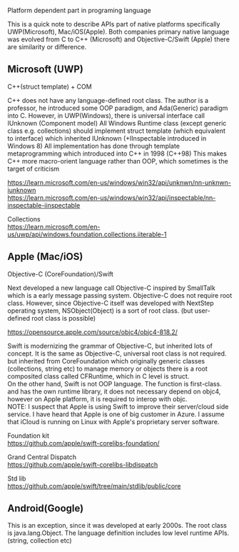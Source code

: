 ﻿Platform dependent part in programing language

This is a quick note to describe APIs part of native platforms specifically UWP(Microsoft), Mac/iOS(Apple). Both companies primary native language was evolved from C to C++ (Microsoft) and Objective-C/Swift (Apple)
there are similarity or difference.

## Microsoft (UWP)
C++(struct template) + COM

C++ does not have any language-defined root class. The author is a professor, he introduced some OOP paradigm, and Ada(Generic) paradigm into C.
However, in UWP(Windows), there is universal interface call IUnknown (Component model)
All Windows Runtime class (except generic class e.g. collections) should implement struct template (which equivalent to interface) which inherited IUnknown (+IInspectable introduced in Windows 8)
All implementation has done through template metaprogramming which introduced into C++ in 1998 (C++98)
This makes C++ more macro-orient language rather than OOP, which sometimes is the target of criticism

https://learn.microsoft.com/en-us/windows/win32/api/unknwn/nn-unknwn-iunknown <br/>
https://learn.microsoft.com/en-us/windows/win32/api/inspectable/nn-inspectable-iinspectable

Collections <br/>
https://learn.microsoft.com/en-us/uwp/api/windows.foundation.collections.iiterable-1



## Apple (Mac/iOS)
Objective-C (CoreFoundation)/Swift

Next developed a new language call Objective-C inspired by SmallTalk which is a early message passing system.
Objective-C does not require root class. However, since Objective-C itself was developed with NextStep operating system,
NSObject(Object) is a sort of root class. (but user-defined root class is possible)

https://opensource.apple.com/source/objc4/objc4-818.2/


Swift is modernizing the grammar of Objective-C, but inherited lots of concept. It is the same as Objective-C, universal root class is not required. but inherited from CoreFoundation which originally generic classes (collections, string etc) to manage memory or objects there is a root composited class called CFRuntime, which in C level is struct. <br/>
On the other hand, Swift is not OOP language. The function is first-class. and has the own runtime library, it does not necessary depend on objc4, however on Apple platform, it is required to interop with objc. <br/>
NOTE: I suspect that Apple is using Swift to improve their server/cloud side service. I have heard that Apple is one of big customer in Azure. I assume that iCloud is running on Linux with Apple's proprietary server software.

Foundation kit <br/>
https://github.com/apple/swift-corelibs-foundation/  

Grand Central Dispatch <br/>
https://github.com/apple/swift-corelibs-libdispatch 

Std lib<br/>
https://github.com/apple/swift/tree/main/stdlib/public/core


## Android(Google)
This is an exception, since it was developed at early 2000s. The root class is java.lang.Object. The language definition includes low level runtime APIs. (string, collection etc)
